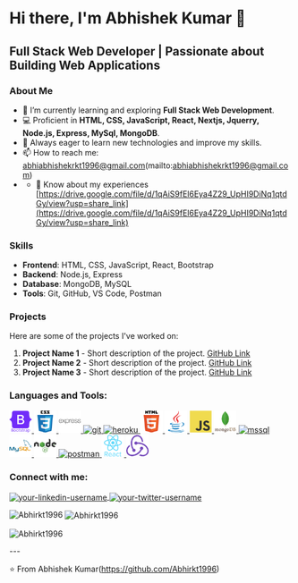 # Hi there, I'm Abhishek Kumar 👋

## Full Stack Web Developer | Passionate about Building Web Applications

### About Me
- 🌱 I’m currently learning and exploring **Full Stack Web Development**.
- 💻 Proficient in **HTML, CSS, JavaScript, React, Nextjs, Jquerry, Node.js, Express, MySql, MongoDB**.
- 🚀 Always eager to learn new technologies and improve my skills.
- 📫 How to reach me: abhiabhishekrkt1996@gmail.com(mailto:abhiabhishekrkt1996@gmail.com)
- - 📄 Know about my experiences [https://drive.google.com/file/d/1qAiS9fEl6Eya4Z29_UpHI9DiNq1qtdGy/view?usp=share_link](https://drive.google.com/file/d/1qAiS9fEl6Eya4Z29_UpHI9DiNq1qtdGy/view?usp=share_link)
    
### Skills
- **Frontend**: HTML, CSS, JavaScript, React, Bootstrap
- **Backend**: Node.js, Express
- **Database**: MongoDB, MySQL
- **Tools**: Git, GitHub, VS Code, Postman

### Projects
Here are some of the projects I've worked on:

1. **Project Name 1** - Short description of the project. [GitHub Link](#)
2. **Project Name 2** - Short description of the project. [GitHub Link](#)
3. **Project Name 3** - Short description of the project. [GitHub Link](#)

<h3 align="left">Languages and Tools:</h3>
<p align="left"> <a href="https://getbootstrap.com" target="_blank" rel="noreferrer"> <img src="https://raw.githubusercontent.com/devicons/devicon/master/icons/bootstrap/bootstrap-plain-wordmark.svg" alt="bootstrap" width="40" height="40"/> </a> <a href="https://www.w3schools.com/css/" target="_blank" rel="noreferrer"> <img src="https://raw.githubusercontent.com/devicons/devicon/master/icons/css3/css3-original-wordmark.svg" alt="css3" width="40" height="40"/> </a> <a href="https://expressjs.com" target="_blank" rel="noreferrer"> <img src="https://raw.githubusercontent.com/devicons/devicon/master/icons/express/express-original-wordmark.svg" alt="express" width="40" height="40"/> </a> <a href="https://git-scm.com/" target="_blank" rel="noreferrer"> <img src="https://www.vectorlogo.zone/logos/git-scm/git-scm-icon.svg" alt="git" width="40" height="40"/> </a> <a href="https://heroku.com" target="_blank" rel="noreferrer"> <img src="https://www.vectorlogo.zone/logos/heroku/heroku-icon.svg" alt="heroku" width="40" height="40"/> </a> <a href="https://www.w3.org/html/" target="_blank" rel="noreferrer"> <img src="https://raw.githubusercontent.com/devicons/devicon/master/icons/html5/html5-original-wordmark.svg" alt="html5" width="40" height="40"/> </a> <a href="https://www.java.com" target="_blank" rel="noreferrer"> <img src="https://raw.githubusercontent.com/devicons/devicon/master/icons/java/java-original.svg" alt="java" width="40" height="40"/> </a> <a href="https://developer.mozilla.org/en-US/docs/Web/JavaScript" target="_blank" rel="noreferrer"> <img src="https://raw.githubusercontent.com/devicons/devicon/master/icons/javascript/javascript-original.svg" alt="javascript" width="40" height="40"/> </a> <a href="https://www.mongodb.com/" target="_blank" rel="noreferrer"> <img src="https://raw.githubusercontent.com/devicons/devicon/master/icons/mongodb/mongodb-original-wordmark.svg" alt="mongodb" width="40" height="40"/> </a> <a href="https://www.microsoft.com/en-us/sql-server" target="_blank" rel="noreferrer"> <img src="https://www.svgrepo.com/show/303229/microsoft-sql-server-logo.svg" alt="mssql" width="40" height="40"/> </a> <a href="https://www.mysql.com/" target="_blank" rel="noreferrer"> <img src="https://raw.githubusercontent.com/devicons/devicon/master/icons/mysql/mysql-original-wordmark.svg" alt="mysql" width="40" height="40"/> </a> <a href="https://nodejs.org" target="_blank" rel="noreferrer"> <img src="https://raw.githubusercontent.com/devicons/devicon/master/icons/nodejs/nodejs-original-wordmark.svg" alt="nodejs" width="40" height="40"/> </a> <a href="https://postman.com" target="_blank" rel="noreferrer"> <img src="https://www.vectorlogo.zone/logos/getpostman/getpostman-icon.svg" alt="postman" width="40" height="40"/> </a> <a href="https://reactjs.org/" target="_blank" rel="noreferrer"> <img src="https://raw.githubusercontent.com/devicons/devicon/master/icons/react/react-original-wordmark.svg" alt="react" width="40" height="40"/> </a> <a href="https://redux.js.org" target="_blank" rel="noreferrer"> <img src="https://raw.githubusercontent.com/devicons/devicon/master/icons/redux/redux-original.svg" alt="redux" width="40" height="40"/> </a> </p>

<h3 align="left">Connect with me:</h3>
<p align="left">
  <!-- LinkedIn -->
  <a href="https://linkedin.com/in/Abhirkt1996" target="blank">
    <img align="center" src="https://raw.githubusercontent.com/rahuldkjain/github-profile-readme-generator/master/src/images/icons/Social/linked-in-alt.svg" alt="your-linkedin-username" height="30" width="40" />
  </a>
  
  <!-- X (Twitter) -->
<a href="https://x.com/Abhishe41953898?t=WbabHl3d4cV3DN39pRGwJw&s=09" target="blank">
    <img align="center" src="https://raw.githubusercontent.com/rahuldkjain/github-profile-readme-generator/master/src/images/icons/Social/twitter.svg" alt="your-twitter-username" height="30" width="40" />
  </a>
</p>

<p>
  <!-- Top Languages Card -->
  <img align="left" src="https://github-readme-stats.vercel.app/api/top-langs?username=Abhirkt1996&show_icons=true&locale=en&layout=compact&theme=dark" alt="Abhirkt1996" />
</p>

<p>
  <!-- GitHub Stats Card -->
  &nbsp;<img align="center" src="https://github-readme-stats.vercel.app/api?username=Abhirkt1996&show_icons=true&locale=en&theme=radical" alt="Abhirkt1996" />
</p>

<p>
  <!-- GitHub Streak Stats Card -->
  <img align="center" src="https://github-readme-streak-stats.herokuapp.com/?user=Abhirkt1996&theme=merko" alt="Abhirkt1996" />
</p>
---

⭐️ From Abhishek Kumar(https://github.com/Abhirkt1996)
